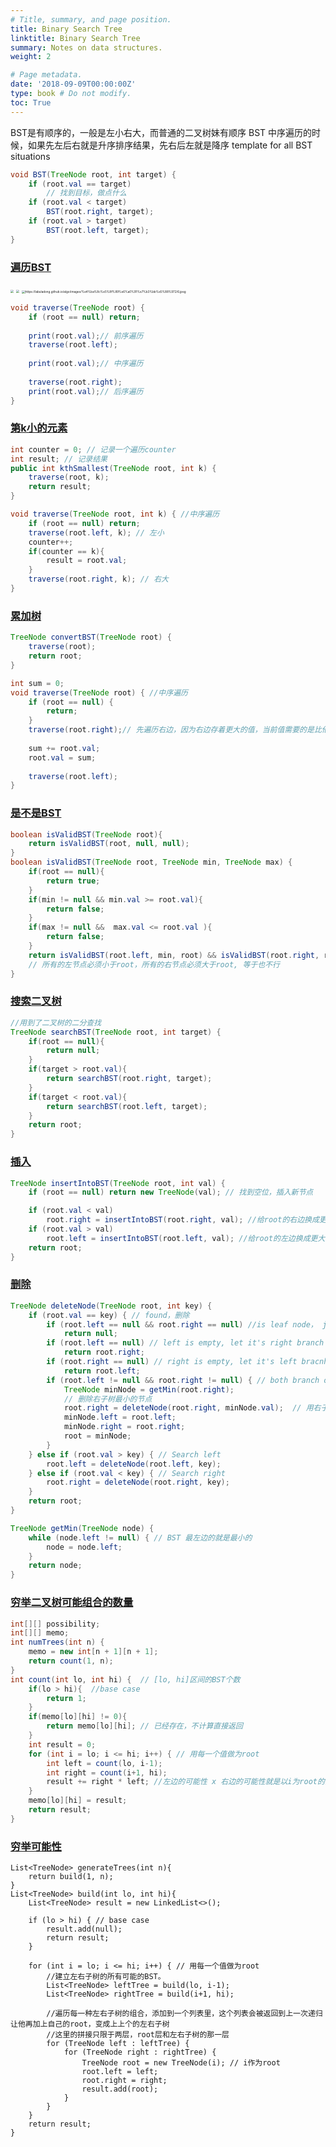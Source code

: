 ```yaml
---
# Title, summary, and page position.
title: Binary Search Tree
linktitle: Binary Search Tree
summary: Notes on data structures.
weight: 2

# Page metadata.
date: '2018-09-09T00:00:00Z'
type: book # Do not modify.
toc: True
---
```

BST是有顺序的，一般是左小右大，而普通的二叉树妹有顺序
BST 中序遍历的时候，如果先左后右就是升序排序结果，先右后左就是降序
template for all BST situations



```Java
void BST(TreeNode root, int target) {
    if (root.val == target)
        // 找到目标，做点什么
    if (root.val < target) 
        BST(root.right, target);
    if (root.val > target)
        BST(root.left, target);
}
```

### [**遍历BST**]()

<img src="https://labuladong.github.io/algo/images/%e4%ba%8c%e5%8f%89%e6%a0%91%e6%94%b6%e5%ae%98/3.jpeg" style="zoom:33%;" />

<img src="https://labuladong.github.io/algo/images/%e4%ba%8c%e5%8f%89%e6%a0%91%e7%b3%bb%e5%88%972/2.jpeg" style="zoom:33%;" />

<img src="https://labuladong.github.io/algo/images/%e4%ba%8c%e5%8f%89%e6%a0%91%e7%b3%bb%e5%88%972/6.jpeg" alt="https://labuladong.github.io/algo/images/%e4%ba%8c%e5%8f%89%e6%a0%91%e7%b3%bb%e5%88%972/6.jpeg" style="zoom:33%;" />



```Java
void traverse(TreeNode root) {
    if (root == null) return;
    
    print(root.val);// 前序遍历
    traverse(root.left);
    
    print(root.val);// 中序遍历
    
    traverse(root.right);
    print(root.val);// 后序遍历
}
```

### [**第k小的元素**](https://leetcode.cn/problems/kth-smallest-element-in-a-bst/)

```Java
int counter = 0; // 记录一个遍历counter
int result; // 记录结果
public int kthSmallest(TreeNode root, int k) {
    traverse(root, k);
    return result;
}

void traverse(TreeNode root, int k) { //中序遍历
    if (root == null) return;
    traverse(root.left, k); // 左小
    counter++;
    if(counter == k){  
        result = root.val;
    }
    traverse(root.right, k); // 右大
}
```

### [**累加树**](https://leetcode.cn/problems/convert-bst-to-greater-tree/)

```Java
TreeNode convertBST(TreeNode root) {
    traverse(root);
    return root;
}

int sum = 0;
void traverse(TreeNode root) { //中序遍历
    if (root == null) {
        return;
    }
    traverse(root.right);// 先遍历右边，因为右边存着更大的值，当前值需要的是比他还大的值
    
    sum += root.val;
    root.val = sum;
    
    traverse(root.left);
}
```

### [**是不是BST**](https://leetcode.cn/problems/validate-binary-search-tree/)

```Java
boolean isValidBST(TreeNode root){
	return isValidBST(root, null, null);
}
boolean isValidBST(TreeNode root, TreeNode min, TreeNode max) {
    if(root == null){
        return true;
    }
    if(min != null && min.val >= root.val){
        return false;
    }
    if(max != null &&  max.val <= root.val ){
        return false;
    }
    return isValidBST(root.left, min, root) && isValidBST(root.right, root, max); 
    // 所有的左节点必须小于root，所有的右节点必须大于root, 等于也不行
}
```

### [**搜索二叉树**](https://leetcode.cn/problems/search-in-a-binary-search-tree/)

```Java
//用到了二叉树的二分查找
TreeNode searchBST(TreeNode root, int target) {
	if(root == null){
		return null;
	}
	if(target > root.val){ 
		return searchBST(root.right, target);
	}
	if(target < root.val){ 
		return searchBST(root.left, target);
	}
	return root;
}
```

### [**插入**](https://labuladong.github.io/algo/2/21/43/#在-bst-中插入一个数)

```Java
TreeNode insertIntoBST(TreeNode root, int val) {
    if (root == null) return new TreeNode(val); // 找到空位，插入新节点

    if (root.val < val) 
        root.right = insertIntoBST(root.right, val); //给root的右边换成更大的值
    if (root.val > val) 
        root.left = insertIntoBST(root.left, val); //给root的左边换成更大的值
    return root;
}
```

### [**删除**]()

```Java
TreeNode deleteNode(TreeNode root, int key) {
    if (root.val == key) { // found，删除
        if (root.left == null && root.right == null) //is leaf node， just delete
    		return null;
    	if (root.left == null) // left is empty, let it's right branch take it's place
    		return root.right;
		if (root.right == null) // right is empty, let it's left bracnh take it's place
			return root.left;
		if (root.left != null && root.right != null) { // both branch occupied
		    TreeNode minNode = getMin(root.right);
            // 删除右子树最小的节点
            root.right = deleteNode(root.right, minNode.val);  // 用右子树最小的节点替换 root 节点
            minNode.left = root.left;
            minNode.right = root.right;
            root = minNode;
		}
    } else if (root.val > key) { // Search left
        root.left = deleteNode(root.left, key);
    } else if (root.val < key) { // Search right
        root.right = deleteNode(root.right, key);
    }
    return root;
}

TreeNode getMin(TreeNode node) {
    while (node.left != null) { // BST 最左边的就是最小的
    	node = node.left; 
    }
    return node;
}
```

### [**穷举二叉树可能组合的数量**](https://leetcode.cn/problems/unique-binary-search-trees/)

```Java
int[][] possibility;
int[][] memo;
int numTrees(int n) {
    memo = new int[n + 1][n + 1];
    return count(1, n);
}
int count(int lo, int hi) {  // [lo, hi]区间的BST个数
    if(lo > hi){  //base case
        return 1;
    }
    if(memo[lo][hi] != 0){
        return memo[lo][hi]; // 已经存在，不计算直接返回
    }
    int result = 0;
    for (int i = lo; i <= hi; i++) { // 用每一个值做为root
        int left = count(lo, i-1);
        int right = count(i+1, hi);
        result += right * left; //左边的可能性 x 右边的可能性就是以i为root的全部可能性
    }
    memo[lo][hi] = result;
    return result;
}
```

### [**穷举可能性**](https://leetcode.cn/problems/unique-binary-search-trees-ii/)

```arrayJava
List<TreeNode> generateTrees(int n){
    return build(1, n);
}
List<TreeNode> build(int lo, int hi){
    List<TreeNode> result = new LinkedList<>();
    
    if (lo > hi) { // base case
        result.add(null);
        return result;
    }

    for (int i = lo; i <= hi; i++) { // 用每一个值做为root
        //建立左右子树的所有可能的BST。
        List<TreeNode> leftTree = build(lo, i-1);
        List<TreeNode> rightTree = build(i+1, hi);

        //遍历每一种左右子树的组合，添加到一个列表里，这个列表会被返回到上一次递归让他再加上自己的root，变成上上个的左右子树
        //这里的拼接只限于两层，root层和左右子树的那一层
        for (TreeNode left : leftTree) {
            for (TreeNode right : rightTree) {
                TreeNode root = new TreeNode(i); // i作为root
                root.left = left;
                root.right = right;
                result.add(root);
            }
        }
    }
    return result;
}
```